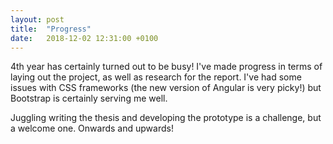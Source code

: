 ```yaml
---
layout: post
title:  "Progress"
date:   2018-12-02 12:31:00 +0100
---
```

4th year has certainly turned out to be busy! I've made progress in terms of laying out the project, as well as research for the report. I've had some issues with CSS frameworks (the new version of Angular is very picky!) but Bootstrap is certainly serving me well.

Juggling writing the thesis and developing the prototype is a challenge, but a welcome one. Onwards and upwards!